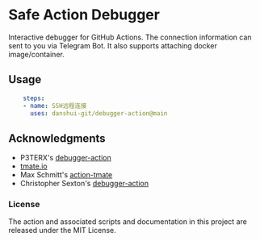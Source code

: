 # Safe Action Debugger

Interactive debugger for GitHub Actions. The connection information can sent to you via Telegram Bot. It also supports attaching docker image/container.

## Usage

```yml
    steps:
    - name: SSH远程连接
      uses: danshui-git/debugger-action@main
```

## Acknowledgments

* P3TERX's [debugger-action](https://github.com/P3TERX/debugger-action)
* [tmate.io](https://tmate.io)
* Max Schmitt's [action-tmate](https://github.com/mxschmitt/action-tmate)
* Christopher Sexton's [debugger-action](https://github.com/csexton/debugger-action)

### License

The action and associated scripts and documentation in this project are released under the MIT License.
